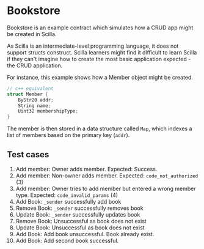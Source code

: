 # Bookstore
Bookstore is an example contract which simulates how a CRUD app might be created in Scilla.

As Scilla is an intermediate-level programming language, it does not support structs construct. Scilla learners might find it difficult to learn Scilla if they can't imagine how to create the most basic application expected - the CRUD application.

For instance, this example shows how a Member object might be created.

```c++
// c++ equivalent
struct Member {
    ByStr20 addr;
    String name;
    Uint32 membershipType;
}
```

The member is then stored in a data structure called `Map`, which indexes a list of members based on the primary key (`addr`).

## Test cases

1. Add member: Owner adds member. Expected: Success.
2. Add member: Non-owner adds member. Expected: `code_not_authorized` (3)
3. Add member: Owner tries to add member but entered a wrong member type. Expected: `code_invalid_params` (4) 
4. Add Book: `_sender` successfully add book
5. Remove Book: `_sender` successfully removes book
6. Update Book: `_sender` successfully updates book 
7. Remove Book: Unsuccessful as book does not exist
8. Update Book: Unsuccessful as book does not exist
9. Add Book: Add book unsuccessful. Book already exist.
10. Add Book: Add second book successful.